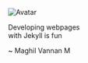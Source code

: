 <div class="flex-center">
  <div class="center" style="width:350px;">
    <img class="dp" src="img_avatar.png" alt="Avatar" >
    <div><p> Developing webpages</br>
             with Jekyll is fun</p></div>
     <div class="author"> ~ Maghil Vannan M</div>
  </div>
</div>

